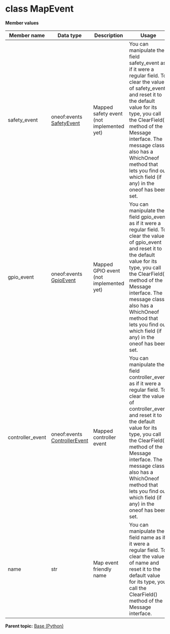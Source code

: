 # class MapEvent

 **Member values** 

|Member name|Data type|Description|Usage|
|-----------|---------|-----------|-----|
|safety\_event|oneof:events [SafetyEvent](SafetyEvent.md#)|Mapped safety event \(not implemented yet\)|You can manipulate the field safety\_event as if it were a regular field. To clear the value of safety\_event and reset it to the default value for its type, you call the ClearField\(\) method of the Message interface. The message class also has a WhichOneof method that lets you find out which field \(if any\) in the oneof has been set.|
|gpio\_event|oneof:events [GpioEvent](GpioEvent.md#)|Mapped GPIO event \(not implemented yet\)|You can manipulate the field gpio\_event as if it were a regular field. To clear the value of gpio\_event and reset it to the default value for its type, you call the ClearField\(\) method of the Message interface. The message class also has a WhichOneof method that lets you find out which field \(if any\) in the oneof has been set.|
|controller\_event|oneof:events [ControllerEvent](ControllerEvent.md#)|Mapped controller event|You can manipulate the field controller\_event as if it were a regular field. To clear the value of controller\_event and reset it to the default value for its type, you call the ClearField\(\) method of the Message interface. The message class also has a WhichOneof method that lets you find out which field \(if any\) in the oneof has been set.|
|name|str|Map event friendly name|You can manipulate the field name as if it were a regular field. To clear the value of name and reset it to the default value for its type, you call the ClearField\(\) method of the Message interface.|

**Parent topic:** [Base \(Python\)](../../summary_pages/Base.md)

